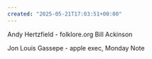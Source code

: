 ```yaml
---
created: "2025-05-21T17:03:51+00:00"
---
```

Andy Hertzfield - folklore.org
Bill Ackinson

Jon Louis Gassepe - apple exec, Monday Note

